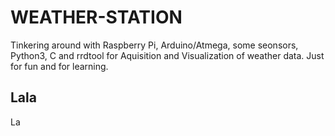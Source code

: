 # WEATHER-STATION
Tinkering around with Raspberry Pi, Arduino/Atmega, some seonsors, Python3, C and rrdtool for Aquisition and Visualization of weather data. Just for fun and for learning.
## Lala
La
